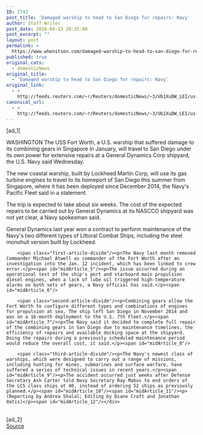 ```yaml
---
ID: 2743
post_title: 'Damaged warship to head to San Diego for repairs: Navy'
author: Staff Writer
post_date: 2016-04-13 20:35:08
post_excerpt: ""
layout: post
permalink: >
  https://www.whenitson.com/damaged-warship-to-head-to-san-diego-for-repairs-navy/
published: true
original_cats:
  - domesticNews
original_title:
  - 'Damaged warship to head to San Diego for repairs: Navy'
original_link:
  - >
    http://feeds.reuters.com/~r/Reuters/domesticNews/~3/Ub1XuDW_LEI/us-lockheed-ship-repairs-idUSKCN0XA2AU
canonical_url:
  - >
    http://feeds.reuters.com/~r/Reuters/domesticNews/~3/Ub1XuDW_LEI/us-lockheed-ship-repairs-idUSKCN0XA2AU
---
```

 [ad_1]
<br><div id="articleText">
<span id="midArticle_start"/>

<span id="midArticle_0"/><span class="focusParagraph" readability="7"><p><span class="articleLocation">WASHINGTON</span> The USS Fort Worth, a U.S. warship that suffered damage to its combining gears in Singapore in January, will travel to San Diego under its own power for extensive repairs at a General Dynamics Corp shipyard, the U.S. Navy said Wednesday.</p></span><span id="midArticle_1"/><p>The new coastal warship, built by Lockheed Martin Corp, will use its gas turbine engines to travel to its homeport of San Diego this summer from Singapore, where it has been deployed since December 2014, the Navy's Pacific Fleet said in a statement.</p><span id="midArticle_2"/><p>The trip is expected to take about six weeks. The cost of the expected repairs to be carried out by General Dynamics at its NASCCO shipyard was not yet clear, a Navy spokesman said.</p><span id="midArticle_3"/><p>General Dynamics last year won a contract to perform maintenance of the Navy's two different types of Littoral Combat Ships, including the steel monohull version built by Lockheed.</p><span id="midArticle_4"/>
        
        <span class="first-article-divide"/><p>The Navy last month removed Commander Michael Atwell as commander of the Fort Worth after an investigation into the Jan. 12 incident, which has been linked to crew error.</p><span id="midArticle_5"/><p>The issue occurred during an operational test of the ship's port and starboard main propulsion diesel engines, when a lack of lube oil triggered high-temperature alarms on both sets of gears, a Navy official has said.</p><span id="midArticle_6"/>
        
        <span class="second-article-divide"/><p>Combining gears allow the Fort Worth to configure different types and combinations of engines for propulsion at sea. The ship left San Diego in November 2014 and was on a 16-month deployment to the U.S. 7th Fleet.</p><span id="midArticle_7"/><p>The Navy said it decided to complete full repair of the combining gears in San Diego due to maintenance timelines, the efficiency of repairs and available docking space at the shipyard. Doing the repairs during a previously scheduled maintenance period would reduce the overall cost, it said.</p><span id="midArticle_8"/>
        
        <span class="third-article-divide"/><p>The Navy's newest class of warships, which were designed to carry out a range of missions, including hunting for mines, submarines and surface warfare, have suffered a series of technical issues in recent years.</p><span id="midArticle_9"/><p>The accident occurred just weeks after Defense Secretary Ash Carter told Navy Secretary Ray Mabus to end orders of the LCS class ships at 40, instead of ordering 52 ships as previously planned.</p><span id="midArticle_10"/><span id="midArticle_11"/><p> (Reporting by Andrea Shalal; Editing by Diane Craft and Jonathan Oatis)</p><span id="midArticle_12"/></div>
<br>[ad_2]
<br><a href="http://feeds.reuters.com/~r/Reuters/domesticNews/~3/Ub1XuDW_LEI/us-lockheed-ship-repairs-idUSKCN0XA2AU">Source </a>